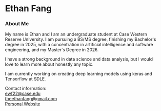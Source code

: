 ### <h1>Ethan Fang</h1>
<h3>About Me</h3>

My name is Ethan and I am an undergraduate student at Case Western Reserve University. I am pursuing a BS/MS degree, finishing my Bachelor's degree in 2025, with a concentration in artificial intelligence and software engineering, and my Master's Degree in 2026. 

I have a strong background in data science and data analysis, but I would love to learn more about honestly any topic.

I am currently working on creating deep learning models using keras and Tensorflow at SDLE.



Contact information:<br>
ewf22@case.edu <br>
theethanfang@gmail.com<br>
<a href = "https://ethanwfang.github.io/index.html">Personal Website

<!--
**ethanwfang/ethanwfang** is a ✨ _special_ ✨ repository because its `README.md` (this file) appears on your GitHub profile.

Here are some ideas to get you started:

- 🔭 I’m currently working on ...
- 🌱 I’m currently learning ...
- 👯 I’m looking to collaborate on ...
- 🤔 I’m looking for help with ...
- 💬 Ask me about ...
- 📫 How to reach me: ...
- 😄 Pronouns: ...
- ⚡ Fun fact: ...
-->
